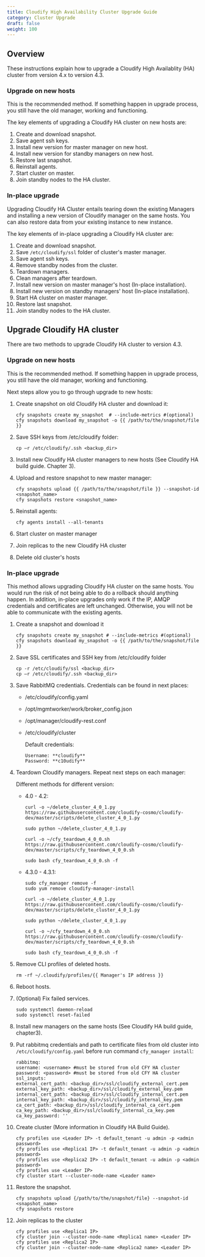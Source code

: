 ```yaml
---
title: Cloudify High Availability Cluster Upgrade Guide
category: Cluster Upgrade
draft: false
weight: 100
---
```

## Overview

These instructions explain how to upgrade a Cloudify High Availablity (HA) cluster from version 4.x to version 4.3.

### Upgrade on new hosts

This is the recommended method. If something happen in upgrade process, you still have the old manager, working and functioning.

The key elements of upgrading a Cloudify HA cluster on new hosts are:

1.  Create and download snapshot.
1.  Save agent ssh keys.
1.  Install new version for master manager on new host.
1.  Install new version for standby managers on new host.
1.  Restore last snapshot.
1.  Reinstall agents.
1.  Start cluster on master.
1.  Join standby nodes to the HA cluster.

### In-place upgrade

Upgrading Cloudify HA Cluster entails tearing down the existing Managers and installing a new version of Cloudify manager on the same hosts. You can also restore data from your existing instance to new instance.

The key elements of in-place upgrading a Cloudify HA cluster are:

1.  Create and download snapshot.
1.  Save `/etc/cloudify/ssl` folder of cluster's master manager.
1.  Save agent ssh keys.
1.  Remove standby nodes from the cluster.
1.  Teardown managers.
1.  Clean managers after teardown.
1.  Install new version on master manager's host (In-place installation).
1.  Install new version on standby managers' host (In-place installation).
1.  Start HA cluster on master manager.
1.  Restore last snapshot.
1.  Join standby nodes to the HA cluster.

## Upgrade Cloudify HA cluster

There are two methods to upgrade Cloudify HA cluster to version 4.3.

### Upgrade on new hosts

This is the recommended method. If something happen in upgrade process, you still have the old manager, working and functioning.

Next steps allow you to go through upgrade to new hosts:

1.  Create snapshot on old Cloudify HA cluster and download it:

    ```
    cfy snapshots create my_snapshot  # --include-metrics #(optional)
    cfy snapshots download my_snapshot -o {{ /path/to/the/snapshot/file }}
    ```
1.  Save SSH keys from /etc/cloudify folder:
    ```
    cp –r /etc/cloudify/.ssh <backup_dir>
    ```
1.  Install new Cloudify HA cluster managers to new hosts (See Cloudify HA build guide. Chapter 3).
1.  Upload and restore snapshot to new master manager:
    ```
    cfy snapshots upload {{ /path/to/the/snapshot/file }} --snapshot-id <snapshot_name>
    cfy snapshots restore <snapshot_name>
    ```
1.  Reinstall agents:
    ```
    cfy agents install --all-tenants
    ```
1.  Start cluster on master manager
1.  Join replicas to the new Cloudify HA cluster
1.  Delete old cluster's hosts

### In-place upgrade

This method allows upgrading Cloudify HA cluster on the same hosts. You would run the risk of not being able to do a rollback should anything happen. In addition, in-place upgrades only work if the IP, AMQP credentials and certificates are left unchanged. Otherwise, you will not be able to communicate with the existing agents.

1.  Create a snapshot and download it

    ```
    cfy snapshots create my_snapshot # --include-metrics #(optional)
    cfy snapshots download my_snapshot -o {{ /path/to/the/snapshot/file }}
    ```
1.  Save SSL certificates and SSH key from /etc/cloudify folder
    ```
    cp -r /etc/cloudify/ssl <backup_dir>
    cp –r /etc/cloudify/.ssh <backup_dir>
    ```
1.  Save RabbitMQ credentials. Credentials can be found in next places:
    * /etc/cloudify/config.yaml
    * /opt/mgmtworker/work/broker_config.json
    * /opt/manager/cloudify-rest.conf
    * /etc/cloudify/cluster

        Default credentials: 

        ```
        Username: **cloudify**
       	Password: **c10udify**
        ```

1.  Teardown Cloudify managers. Repeat next steps on each manager:

    Different methods for different version:

    *   4.0 - 4.2:

        ```
        curl -o ~/delete_cluster_4_0_1.py https://raw.githubusercontent.com/cloudify-cosmo/cloudify-dev/master/scripts/delete_cluster_4_0_1.py

        sudo python ~/delete_cluster_4_0_1.py

        curl -o ~/cfy_teardown_4_0_0.sh https://raw.githubusercontent.com/cloudify-cosmo/cloudify-dev/master/scripts/cfy_teardown_4_0_0.sh
        
        sudo bash cfy_teardown_4_0_0.sh -f
        ```

    *   4.3.0 - 4.3.1:

        ```
        sudo cfy_manager remove -f
        sudo yum remove cloudify-manager-install

        curl -o ~/delete_cluster_4_0_1.py https://raw.githubusercontent.com/cloudify-cosmo/cloudify-dev/master/scripts/delete_cluster_4_0_1.py

        sudo python ~/delete_cluster_4_0_1.py

        curl -o ~/cfy_teardown_4_0_0.sh https://raw.githubusercontent.com/cloudify-cosmo/cloudify-dev/master/scripts/cfy_teardown_4_0_0.sh

        sudo bash cfy_teardown_4_0_0.sh -f
        ```

1.  Remove CLI profiles of deleted hosts.

    ```
    rm -rf ~/.cloudify/profiles/{{ Manager's IP address }}
    ```
1.  Reboot hosts.
1.  (Optional) Fix failed services.

    ```
    sudo systemctl daemon-reload
    sudo systemctl reset-failed
    ```
1.  Install new managers on the same hosts (See Cloudify HA build guide, chapter3).

1. Put rabbitmq credentials and path to certificate files from old cluster into `/etc/cloudify/config.yaml` before run command `cfy_manager install`:

    ```
    rabbitmq:
    username: <username> #must be stored from old CFY HA cluster
    password: <password> #must be stored from old CFY HA cluster
    ssl_inputs:
    external_cert_path: <backup_dir>/ssl/cloudify_external_cert.pem
    external_key_path: <backup_dir>/ssl/cloudify_external_key.pem
    internal_cert_path: <backup_dir>/ssl/cloudify_internal_cert.pem
    internal_key_path: <backup_dir>/ssl/cloudify_internal_key.pem
    ca_cert_path: <backup_dir>/ssl/cloudify_internal_ca_cert.pem
    ca_key_path: <backup_dir>/ssl/cloudify_internal_ca_key.pem
    ca_key_password: ''
    ```
1.  Create cluster (More information in Cloudify HA Build Guide).

    ```
    cfy profiles use <Leader IP> -t default_tenant -u admin -p <admin password>
    cfy profiles use <Replica1 IP> -t default_tenant -u admin -p <admin password>
    cfy profiles use <Replica2 IP> -t default_tenant -u admin -p <admin password>
    cfy profiles use <Leader IP>
    cfy cluster start --cluster-node-name <Leader name>
    ```
1.  Restore the snapshot.
    ```
    cfy snapshots upload {/path/to/the/snapshot/file} --snapshot-id <snapshot_name>
    cfy snapshots restore
    ```
1.  Join replicas to the cluster
    ```
    cfy profiles use <Replica1 IP>
    cfy cluster join --cluster-node-name <Replica1 name> <Leader IP>
    cfy profiles use <Replica2 IP>
    cfy cluster join --cluster-node-name <Replica2 name> <Leader IP>
    ```